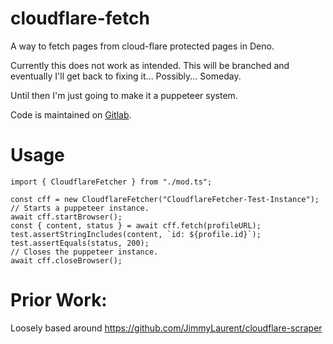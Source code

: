 # cloudflare-fetch

A way to fetch pages from cloud-flare protected pages in Deno.

Currently this does not work as intended. This will be branched and eventually
I'll get back to fixing it... Possibly... Someday.

Until then I'm just going to make it a puppeteer system.

Code is maintained on [Gitlab](https://gitlab.com/phm-conn/cloudflare-fetch).

# Usage

```
import { CloudflareFetcher } from "./mod.ts";

const cff = new CloudflareFetcher("CloudflareFetcher-Test-Instance");
// Starts a puppeteer instance.
await cff.startBrowser();
const { content, status } = await cff.fetch(profileURL);
test.assertStringIncludes(content, `id: ${profile.id}`);
test.assertEquals(status, 200);
// Closes the puppeteer instance.
await cff.closeBrowser();
```

# Prior Work:
Loosely based around https://github.com/JimmyLaurent/cloudflare-scraper